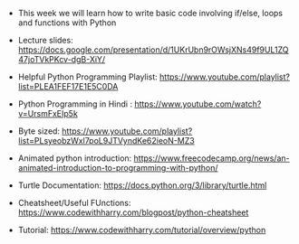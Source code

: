 * This week we will learn how to write basic code involving if/else, loops and functions with Python

* Lecture slides: https://docs.google.com/presentation/d/1UKrUbn9rOWsjXNs49f9UL1ZQ47joTVkPKcv-dgB-XiY/

* Helpful Python Programming Playlist: https://www.youtube.com/playlist?list=PLEA1FEF17E1E5C0DA
* Python Programming in Hindi : https://www.youtube.com/watch?v=UrsmFxEIp5k
* Byte sized: https://www.youtube.com/playlist?list=PLsyeobzWxl7poL9JTVyndKe62ieoN-MZ3
* Animated python introduction: https://www.freecodecamp.org/news/an-animated-introduction-to-programming-with-python/
* Turtle Documentation: https://docs.python.org/3/library/turtle.html

* Cheatsheet/Useful FUnctions: https://www.codewithharry.com/blogpost/python-cheatsheet

* Tutorial: https://www.codewithharry.com/tutorial/overview/python
